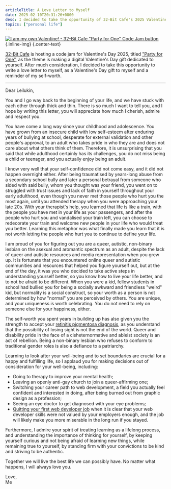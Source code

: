 ```yaml
---
articleTitle: A Love Letter to Myself
date: 2025-02-10T20:31:26+0800
desc: I decided to take the opportunity of 32-Bit Cafe's 2025 Valentine's Day code jam to write a love letter to myself.
topics: ["personal life"]
---
```


[![I am my own Valentine! - 32-Bit Cafe "Party for One" Code Jam button](/assets/images/articles/love-letter-to-myself/32bitcafe-partyforone.png)](https://32bit.cafe/vday25/){.inline-img}
{.center-text}

[32-Bit Cafe](https://32bit.cafe/) is hosting a code jam for Valentine's Day 2025, titled ["Party for One"](https://32bit.cafe/vday25/), as the theme is making a digital Valentine's Day gift dedicated to yourself. After much consideration, I decided to take this opportunity to write a love letter to myself, as a Valentine's Day gift to myself and a reminder of my self-worth.

---

Dear Leilukin,

You and I go way back to the beginning of your life, and we have stuck with each other through thick and thin. There is so much I want to tell you, and I hope by writing this letter, you will appreciate how much I cherish, admire and respect you.

You have come a long way since your childhood and adolescence. You have grown from an insecure child with low self-esteem after enduring years of bullying at school, desperate for external validation and other people's approval, to an adult who takes pride in who they are and does not care about what others think of them. Therefore, it is unsurprising that you said that while adulthood certainly has its challenges, you do not miss being a child or teenager, and you actually enjoy being an adult.

I know very well that your self-confidence did not come easy, and it did not happen overnight either. After being traumatised by years-long abuse from a secondary school bully and later a personal betrayal from someone who sided with said bully, whom you thought was your friend, you went on to struggled with trust issues and lack of faith in yourself throughout your early adulthood, even though you never met those people who hurt you the most again, until you attended therapy when you were approaching your late 20s. With your therapist's help, you learned that life is like a train, with the people you have met in your life as your passengers, and after the people who hurt you and vandalised your train left, you can choose to redecorate your train and welcome new people in your life who would treat you better. Learning this metaphor was what finally made you learn that it is not worth letting the people who hurt you to continue to define your life.

I am proud of you for figuring out you are a queer, autistic, non-binary lesbian on the asexual and aromantic spectrum as an adult, despite the lack of queer and autistic resources and media representation when you grew up. It is fortunate that you encountered online queer and autistic communities and resources that helped you figure yourself out, but at the end of the day, it was you who decided to take active steps in understanding yourself better, so you know how to live your life better, and to not be afraid to be different. When you were a kid, fellow students in school had bullied you for being a socially awkward and friendless "weird" kid, but normality is a social construct, so your worth as a person is not determined by how "normal" you are perceived by others. You are unique, and your uniqueness is worth celebrating. You do not need to rely on someone else for your happiness, either.

The self-worth you spent years in building up has also given you the strength to accept your [retinitis pigmentosa diagnosis](living-with-retinitis-pigmentosa.md), as you understand that the possibility of losing sight is not the end of the world. Queer and disability pride in the face of a cisheternormative and ableist society is an act of rebellion. Being a non-binary lesbian who refuses to conform to traditional gender roles is also a defiance to a patriarchy.

Learning to look after your well-being and to set boundaries are crucial for a happy and fulfilling life, so I applaud you for making decisions out of consideration for your well-being, including:

- Going to therapy to improve your mental health;
- Leaving an openly anti-gay church to join a queer-affirming one;
- Switching your career path to web development, a field you actually feel confident and interested in doing, after being burned out from graphic design as a profession;
- Seeing an eye doctor to get diagnosed with your eye problems;
- [Quitting your first web developer job](/blog/posts/2024-12-16-leaving-my-first-developer-job) when it is clear that your web developer skills were not valued by your employers enough, and the job will likely make you more miserable in the long run if you stayed.

Furthermore, I admire your spirit of treating learning as a lifelong process, and understanding the importance of thinking for yourself, by keeping yourself curious and not being afraid of learning new things, while remaining true to yourself, by standing firm with your convictions to be kind and striving to be authentic.

Together we will live the best life we can possibly have. No matter what happens, I will always love you.

Love,<br>
Me
